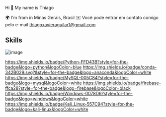 
Hi 👋 My name is Thiago 

🌍 I'm from in Minas Gerais, Brasil
✉️ Você pode entrar em contato comigo pelo e-mail thiagoxavieraguilar1@gmail.com



## Skills

![image](https://user-images.githubusercontent.com/71942038/197103872-17ef4bfd-d9e8-453a-a671-9b94a649fe8b.png)

https://img.shields.io/badge/Python-FFD43B?style=for-the-badge&logo=python&logoColor=blue 
https://img.shields.io/badge/conda-342B029.svg?&style=for-the-badge&logo=anaconda&logoColor=white
https://img.shields.io/badge/MySQL-005C84?style=for-the-badge&logo=mysql&logoColor=white
https://img.shields.io/badge/firebase-ffca28?style=for-the-badge&logo=firebase&logoColor=black
https://img.shields.io/badge/Windows-0078D6?style=for-the-badge&logo=windows&logoColor=white
https://img.shields.io/badge/Kali_Linux-557C94?style=for-the-badge&logo=kali-linux&logoColor=white
